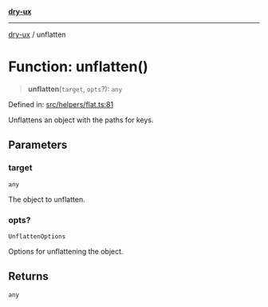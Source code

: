 [**dry-ux**](../README.md)

***

[dry-ux](../globals.md) / unflatten

# Function: unflatten()

> **unflatten**(`target`, `opts`?): `any`

Defined in: [src/helpers/flat.ts:81](https://github.com/navedr/dry-ux/blob/b8fe047776f9e9943b5ac8e30a3dd152faaba227/src/helpers/flat.ts#L81)

Unflattens an object with the paths for keys.

## Parameters

### target

`any`

The object to unflatten.

### opts?

`UnflattenOptions`

Options for unflattening the object.

## Returns

`any`
